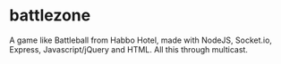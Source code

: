 # battlezone
A game like Battleball from Habbo Hotel, made with NodeJS, Socket.io, Express, Javascript/jQuery and HTML. All this through multicast.
